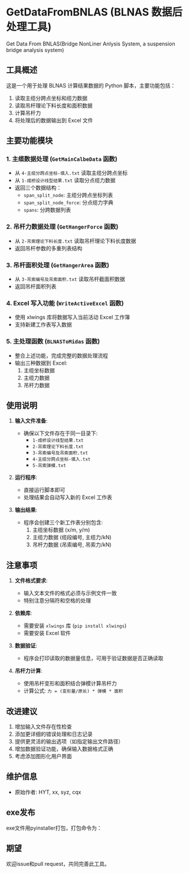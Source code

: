 # GetDataFromBNLAS (BLNAS 数据后处理工具)

Get Data From BNLAS(Bridge NonLiner Anlysis System, a suspension bridge analysis system)

## 工具概述

这是一个用于处理 BLNAS 计算结果数据的 Python 脚本，主要功能包括：
1. 读取主缆分跨点坐标和缆力数据
2. 读取吊杆理论下料长度和面积数据
3. 计算吊杆力
4. 将处理后的数据输出到 Excel 文件

## 主要功能模块

### 1. 主缆数据处理 (`GetMainCalbeData` 函数)
- 从 `4-主缆分跨点坐标-填入.txt` 读取主缆分跨点坐标
- 从 `1-成桥设计线型结果.txt` 读取分点缆力数据
- 返回三个数据结构：
  - `span_split_node`: 主缆分跨点坐标列表
  - `span_split_node_force`: 分点缆力字典
  - `spans`: 分跨数据列表

### 2. 吊杆力数据处理 (`GetHangerForce` 函数)
- 从 `2-吊索理论下料长度.txt` 读取吊杆理论下料长度数据
- 返回吊杆参数的多重列表结构

### 3. 吊杆面积处理 (`GetHangerArea` 函数)
- 从 `3-吊索编号及吊索面积.txt` 读取吊杆截面积数据
- 返回吊杆面积列表

### 4. Excel 写入功能 (`WriteActiveExcel` 函数)
- 使用 xlwings 库将数据写入当前活动 Excel 工作簿
- 支持新建工作表写入数据

### 5. 主处理函数 (`BLNASToMidas` 函数)
- 整合上述功能，完成完整的数据处理流程
- 输出三种数据到 Excel:
  1. 主缆坐标数据
  2. 主缆力数据
  3. 吊杆力数据

## 使用说明

1. **输入文件准备**:
   - 确保以下文件存在于同一目录下:
     - `1-成桥设计线型结果.txt`
     - `2-吊索理论下料长度.txt`
     - `3-吊索编号及吊索面积.txt`
     - `4-主缆分跨点坐标-填入.txt`
     - `5-吊索弹模.txt`

2. **运行程序**:
   - 直接运行脚本即可
   - 处理结果会自动写入新的 Excel 工作表

3. **输出结果**:
   - 程序会创建三个新工作表分别包含:
     1. 主缆坐标数据 (x/m, y/m)
     2. 主缆力数据 (缆段编号, 主缆力/kN)
     3. 吊杆力数据 (吊索编号, 吊索力/kN)

## 注意事项

1. **文件格式要求**:
   - 输入文本文件的格式必须与示例文件一致
   - 特别注意分隔符和空格的处理

2. **依赖库**:
   - 需要安装 `xlwings` 库 (`pip install xlwings`)
   - 需要安装 Excel 软件

3. **数据验证**:
   - 程序会打印读取的数据量信息，可用于验证数据是否正确读取

4. **吊杆力计算**:
   - 使用吊杆变形和面积结合弹模计算吊杆力
   - 计算公式: `力 = (变形量/原长) * 弹模 * 面积`

## 改进建议

1. 增加输入文件存在性检查
2. 添加更详细的错误处理和日志记录
3. 提供更灵活的输出选项（如指定输出文件路径）
4. 增加数据验证功能，确保输入数据格式正确
5. 考虑添加图形化用户界面

## 维护信息

- 原始作者: HYT, xx, syz, cqx

## exe发布
exe文件用pyinstaller打包，打包命令为：


## 期望

欢迎issue和pull request，共同完善此工具。
